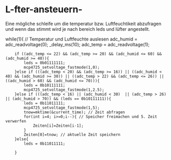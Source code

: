 # L-fter-ansteuern-

Eine mögliche schleife um die temperatur bzw. Luftfeuchtikeit abzufragen und
wenn das stimmt wird je nach bereich leds und lüfter angestellt.

while(1){
        // Temperatur und Luftfeuchte auslesen
        adc_humid = adc_readvoltage(0);
        _delay_ms(10);
        adc_temp = adc_readvoltage(1);
        
     
        if ((adc_temp <= 22) && (adc_temp >= 20) && (adc_humid <= 60) && (adc_humid >= 40)){
            leds = 0b01111111;
            mcp4725_setvoltage_fastmode(1,0);
        }else if (((adc_temp < 20) && (adc_temp >= 16)) || ((adc_humid < 40) && (adc_humid >= 30)) || ((adc_temp > 22) && (adc_temp <= 26)) || ((adc_humid > 60) && (adc_humid <= 70))){
            leds = 0b10111111;
            mcp4725_setvoltage_fastmode(1,2.5);
        }else if (((adc_temp < 16) || (adc_humid < 30)  || (adc_temp > 26) || (adc_humid > 70)) && (leds == 0b10111111)){
            leds = 0b11011111;
            mcp4725_setvoltage_fastmode(1,5);
            tnow=mktime(&current_time); // Zeit abfragen
            for(int i=4; i>=0;i--){ // Speicher freimachen und 5. Zeit verwerfen
                Zeiten[i]=Zeiten[i-1];
            }
            Zeiten[0]=tnow; // aktuelle Zeit speichern
        }else{
            leds = 0b11011111;
            
        }

